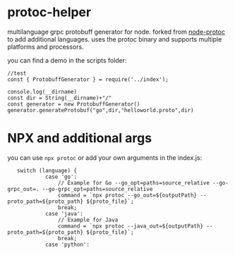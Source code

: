# protoc-helper
multilanguage  grpc protobuff generator for node. forked from [node-protoc](https://github.com/YePpHa/node-protoc) to add additional languages.
uses the protoc binary and supports multiple platforms and processors.

you can find  a demo in the scripts folder:

```
//test
const { ProtobuffGenerator } = require('../index');

console.log(__dirname)
const dir = String(__dirname)+"/"
const generator = new ProtobuffGenerator()
generator.generateProtobuf("go",dir,"helloworld.proto",dir)
```
# NPX and additional args

you can use `npx protoc` or add your own arguments in the index.js:
```
   switch (language) {
            case 'go':
                // Example for Go --go_opt=paths=source_relative --go-grpc_out=. --go-grpc_opt=paths=source_relative
                command = `npx protoc --go_out=${outputPath} --proto_path=${proto_path} ${proto_file}`;
                break;
            case 'java':
                // Example for Java
                command = `npx protoc --java_out=${outputPath} --proto_path=${proto_path} ${proto_file}`;
                break;
            case 'python':
```
